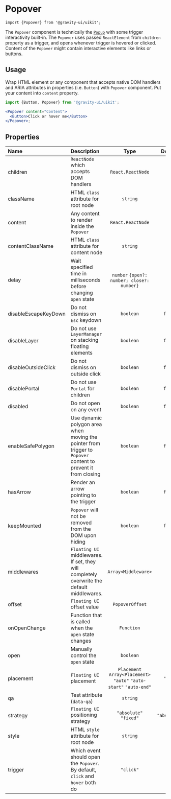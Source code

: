 <!--GITHUB_BLOCK-->

# Popover

<!--/GITHUB_BLOCK-->

```tsx
import {Popover} from '@gravity-ui/uikit';
```

The `Popover` component is technically the [`Popup`](./TODO) with some trigger interactivity built-in. The `Popover` uses passed `ReactElement`
from `children` property as a trigger, and opens whenever trigger is hovered or clicked. Content of the `Popover` might contain
interactive elements like links or buttons.

## Usage

Wrap HTML element or any component that accepts native DOM handlers and ARIA attributes in properties (i.e. `Button`) with `Popover` component. Put your content
into `content` property.

```jsx
import {Button, Popover} from '@gravity-ui/uikit';

<Popover content="Content">
  <Button>Click or hover me</Button>
</Popover>;
```

## Properties

| Name                 | Description                                                                                                   |                                Type                                 |   Default    |
| :------------------- | :------------------------------------------------------------------------------------------------------------ | :-----------------------------------------------------------------: | :----------: |
| children             | `ReactNode` which accepts DOM handlers                                                                        |                          `React.ReactNode`                          |              |
| className            | HTML `class` attribute for root node                                                                          |                              `string`                               |              |
| content              | Any content to render inside the `Popover`                                                                    |                          `React.ReactNode`                          |              |
| contentClassName     | HTML `class` attribute for content node                                                                       |                              `string`                               |              |
| delay                | Wait specified time in milliseconds before changing `open` state                                              |             `number` `{open?: number; close?: number}`              |              |
| disableEscapeKeyDown | Do not dismiss on `Esc` keydown                                                                               |                              `boolean`                              |   `false`    |
| disableLayer         | Do not use `LayerManager` on stacking floating elements                                                       |                              `boolean`                              |   `false`    |
| disableOutsideClick  | Do not dismiss on outside click                                                                               |                              `boolean`                              |   `false`    |
| disablePortal        | Do not use `Portal` for children                                                                              |                              `boolean`                              |   `false`    |
| disabled             | Do not open on any event                                                                                      |                              `boolean`                              |   `false`    |
| enableSafePolygon    | Use dynamic polygon area when moving the pointer from trigger to `Popover` content to prevent it from closing |                              `boolean`                              |   `false`    |
| hasArrow             | Render an arrow pointing to the trigger                                                                       |                              `boolean`                              |   `false`    |
| keepMounted          | `Popover` will not be removed from the DOM upon hiding                                                        |                              `boolean`                              |   `false`    |
| middlewares          | `Floating UI` middlewares. If set, they will completely overwrite the default middlewares.                    |                         `Array<Middleware>`                         |              |
| offset               | `Floating UI` offset value                                                                                    |                           `PopoverOffset`                           |     `4`      |
| onOpenChange         | Function that is called when the `open` state changes                                                         |                             `Function`                              |              |
| open                 | Manually control the `open` state                                                                             |                              `boolean`                              |              |
| placement            | `Floating UI` placement                                                                                       | `Placement` `Array<Placement>` `"auto"` `"auto-start"` `"auto-end"` |   `"top"`    |
| qa                   | Test attribute (`data-qa`)                                                                                    |                              `string`                               |              |
| strategy             | `Floating UI` positioning strategy                                                                            |                       `"absolute"` `"fixed"`                        | `"absolute"` |
| style                | HTML `style` attribute for root node                                                                          |                              `string`                               |              |
| trigger              | Which event should open the `Popover`. By default, `click` and `hover` both do                                |                              `"click"`                              |              |
